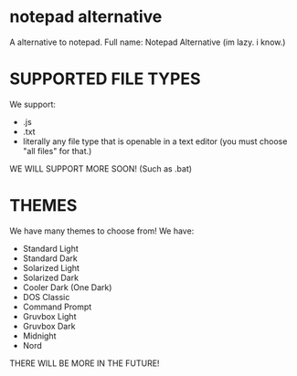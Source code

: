 # notepad alternative
A alternative to notepad. Full name: Notepad Alternative (im lazy. i know.)

# SUPPORTED FILE TYPES
We support:

* .js
* .txt
* literally any file type that is openable in a text editor (you must choose "all files" for that.)

WE WILL SUPPORT MORE SOON! (Such as .bat)

# THEMES
We have many themes to choose from!
We have:

* Standard Light
* Standard Dark
* Solarized Light
* Solarized Dark
* Cooler Dark (One Dark)
* DOS Classic
* Command Prompt
* Gruvbox Light
* Gruvbox Dark
* Midnight
* Nord

THERE WILL BE MORE IN THE FUTURE!